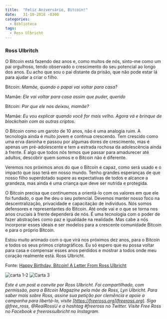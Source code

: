 ```yaml
---
title:  "Feliz Aniversário, Bitcoin!"
date:   31-10-2018 -0300
categories:
  - Biblioteca
tags:
  - Ross Ulbricht
---
```


### Ross Ulbritch

O Bitcoin está fazendo dez anos e, como muitos de nós, sinto-me como um pai orgulhoso, tendo observado o crescimento do seu potencial ao longo dos anos. Eu acho que sou o pai distante da prisão, que não pode estar lá para ajudar a criar o filho.

Bitcoin: *Mamãe, quando o papai vai voltar para casa?*

Mamãe: *Ele vai voltar para casa assim que puder, querido*

Bitcoin: *Por que ele nos deixou, mamãe?*

Mamãe: *Eu vou explicar quando você for mais velho. Agora vá e brinque de blockchain com as outras criptos.*

O Bitcoin como um garoto de 10 anos, não é uma analogia ruim. A tecnologia ainda é muito jovem e continua crescendo. Tem crescido como uma erva daninha e passou por algumas dores de crescimento, mas é apenas um pré-adolescente e tem a estrada rochosa da adolescência ainda à frente. É algo que todos nós temos que passar para amadurecer até adultos, descobrir quem somos e o Bitcoin não é diferente.

Veremos nos próximos anos do que o Bitcoin é capaz, como será usado e o impacto que isso terá em nosso mundo. Tenho grandes esperanças de que nosso filho superdotado supere as expectativas de todos e alcance a grandeza, mas ainda é uma criança que deve ser nutrida e protegida.

O Bitcoin precisa que continuemos a orientá-lo com os valores em que ele foi fundado, o que lhe deu o seu potencial. Devemos manter nosso foco na descentralização, privacidade e capacitação de indivíduos. Nós somos defensores e representantes do Bitcoin. Até onde vai e o que se torna nos anos cruciais à frente dependerá de nós. É uma tecnologia com o poder de fazer abstrações como paz e igualdade na realidade. Mas cabe a nós incorporar esses ideais e ser modelos para a crescente comunidade Bitcoin e para o próprio Bitcoin.

Estou muito animado com o que virá nos próximos dez anos, para o Bitcoin e todos os seus primos criptográficos. Eu só espero que eu possa voltar para casa e compensar esses anos perdidos e mostrar a todos onde meu coração realmente está.
Ross Ulbricht.

Fonte: [Happy Birthday, Bitcoin! A Letter From Ross Ulbricht](https://bitcoinmagazine.com/articles/happy-birthday-bitcoin-letter-ross-ulbricht/)

![carta 1-2](https://fs.bitcoinmagazine.com/img/images/ross_letter_1-2.original.jpg)
![Carta 3](https://fs.bitcoinmagazine.com/img/images/ross_letter_3.original.jpg)

*Este é um post a convite por Ross Ulbricht. Foi compartilhado, com permissão, para a Bitcoin Magazine pela mãe de Ross, Lyn Ulbricht. Para saber mais sobre Ross, assine sua petição por clemência e apoie a campanha para libertá-lo, visite [https://freeross.org](freeross.org). Siga @free_ross, @RealRossU e a hashtag #freeross no Twitter. Visite Free Ross no Facebook e freerossulbricht no Instagram.*
